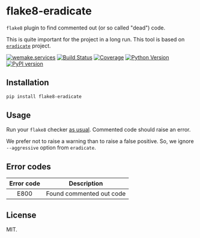 # flake8-eradicate

`flake8` plugin to find commented out (or so called "dead") code.

This is quite important for the project in a long run.
This tool is based on [`eradicate`](https://github.com/myint/eradicate) project.

[![wemake.services](https://img.shields.io/badge/-wemake.services-green.svg?label=%20&logo=data%3Aimage%2Fpng%3Bbase64%2CiVBORw0KGgoAAAANSUhEUgAAABAAAAAQCAMAAAAoLQ9TAAAABGdBTUEAALGPC%2FxhBQAAAAFzUkdCAK7OHOkAAAAbUExURQAAAAAAAAAAAAAAAAAAAAAAAAAAAAAAAP%2F%2F%2F5TvxDIAAAAIdFJOUwAjRA8xXANAL%2Bv0SAAAADNJREFUGNNjYCAIOJjRBdBFWMkVQeGzcHAwksJnAPPZGOGAASzPzAEHEGVsLExQwE7YswCb7AFZSF3bbAAAAABJRU5ErkJggg%3D%3D)](https://wemake.services) [![Build Status](https://travis-ci.org/sobolevn/flake8-eradicate.svg?branch=master)](https://travis-ci.org/sobolevn/flake8-eradicate) [![Coverage](https://coveralls.io/repos/github/sobolevn/flake8-eradicate/badge.svg?branch=master)](https://coveralls.io/github/sobolevn/flake8-eradicate?branch=master) [![Python Version](https://img.shields.io/pypi/pyversions/flake8-eradicate.svg)](https://pypi.org/project/flake8-eradicate/) [![PyPI version](https://badge.fury.io/py/flake8-eradicate.svg)](https://badge.fury.io/py/flake8-eradicate)

## Installation

```bash
pip install flake8-eradicate
```

## Usage

Run your `flake8` checker [as usual](http://flake8.pycqa.org/en/latest/user/invocation.html).
Commented code should raise an error.

We prefer not to raise a warning than to raise a false positive.
So, we ignore `--aggressive` option from `eradicate`.

## Error codes

| Error code |        Description       |
|:----------:|:------------------------:|
|    E800    | Found commented out code |

## License

MIT.
